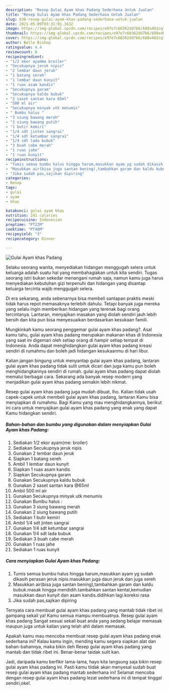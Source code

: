 ```yaml
---
description: "Resep Gulai Ayam khas Padang Sederhana Untuk Jualan"
title: "Resep Gulai Ayam khas Padang Sederhana Untuk Jualan"
slug: 638-resep-gulai-ayam-khas-padang-sederhana-untuk-jualan
date: 2021-05-09T03:31:01.163Z
image: https://img-global.cpcdn.com/recipes/e97e7c68362dd7b6/680x482cq70/gulai-ayam-khas-padang-foto-resep-utama.jpg
thumbnail: https://img-global.cpcdn.com/recipes/e97e7c68362dd7b6/680x482cq70/gulai-ayam-khas-padang-foto-resep-utama.jpg
cover: https://img-global.cpcdn.com/recipes/e97e7c68362dd7b6/680x482cq70/gulai-ayam-khas-padang-foto-resep-utama.jpg
author: Belle Bishop
ratingvalue: 4.4
reviewcount: 8
recipeingredient:
- "1/2 ekor ayamme broiler"
- "Secukupnya jeruk nipis"
- "2 lembar daun jeruk"
- "1 batang sereh"
- "1 lembar daun kunyit"
- "1 ruas asam kandis"
- "Secukupnya garam"
- "Secukupnya kaldu bubuk"
- "2 saset santan kara 65ml"
- "500 ml air"
- "Secukupnya minyak utk menumis"
- " Bumbu halus "
- "3 siung bawang merah"
- "2 siung bawang putih"
- "1 butir kemiri"
- "1/4 sdt jinten sangrai"
- "1/4 sdt ketumbar sangrai"
- "1/4 sdt lada bubuk"
- "3 buah cabe merah"
- "1 ruas jahe"
- "1 ruas kunyit"
recipeinstructions:
- "Tumis semua bumbu halus hingga harum,masukkan ayam yg sudah dikasih perasan jeruk nipis.masukkan juga daun jeruk dan juga sereh"
- "Masukkan air(bisa juga santan bening),tambahkan garam dan kaldu bubuk.masak hingga mendidih.tambahkan santan kental,kemudian masukkan daun kunyit dan asam kandis.didihkan lagi.koreksi rasa"
- "Jika sudah pas,sajikan dipiring"
categories:
- Resep
tags:
- gulai
- ayam
- khas

katakunci: gulai ayam khas 
nutrition: 241 calories
recipecuisine: Indonesian
preptime: "PT22M"
cooktime: "PT48M"
recipeyield: "3"
recipecategory: Dinner

---
```



![Gulai Ayam khas Padang](https://img-global.cpcdn.com/recipes/e97e7c68362dd7b6/680x482cq70/gulai-ayam-khas-padang-foto-resep-utama.jpg)

Selaku seorang wanita, menyediakan hidangan menggugah selera untuk keluarga adalah suatu hal yang membahagiakan untuk kita sendiri. Tugas seorang istri bukan sekedar menangani rumah saja, namun kamu juga harus menyediakan kebutuhan gizi terpenuhi dan hidangan yang disantap keluarga tercinta wajib menggugah selera.

Di era  sekarang, anda sebenarnya bisa membeli santapan praktis meski tidak harus repot memasaknya terlebih dahulu. Tetapi banyak juga mereka yang selalu ingin memberikan hidangan yang terenak bagi orang tercintanya. Lantaran, menyajikan masakan yang diolah sendiri jauh lebih bersih dan kita pun bisa menyesuaikan berdasarkan kesukaan famili. 



Mungkinkah kamu seorang penggemar gulai ayam khas padang?. Asal kamu tahu, gulai ayam khas padang merupakan makanan khas di Indonesia yang saat ini digemari oleh setiap orang di hampir setiap tempat di Indonesia. Anda dapat menghidangkan gulai ayam khas padang kreasi sendiri di rumahmu dan boleh jadi hidangan kesukaanmu di hari libur.

Kalian jangan bingung untuk menyantap gulai ayam khas padang, lantaran gulai ayam khas padang tidak sulit untuk dicari dan juga kamu pun boleh menghidangkannya sendiri di rumah. gulai ayam khas padang dapat diolah memalui berbagai cara. Sekarang ada banyak resep modern yang menjadikan gulai ayam khas padang semakin lebih nikmat.

Resep gulai ayam khas padang juga mudah dibuat, lho. Kalian tidak usah capek-capek untuk membeli gulai ayam khas padang, lantaran Kamu bisa menyiapkan di rumahmu. Bagi Kamu yang mau menghidangkannya, berikut ini cara untuk menyajikan gulai ayam khas padang yang enak yang dapat Kamu hidangkan sendiri.

<!--inarticleads1-->

##### Bahan-bahan dan bumbu yang digunakan dalam menyiapkan Gulai Ayam khas Padang:

1. Sediakan 1/2 ekor ayam(me: broiler)
1. Sediakan Secukupnya jeruk nipis
1. Gunakan 2 lembar daun jeruk
1. Siapkan 1 batang sereh
1. Ambil 1 lembar daun kunyit
1. Siapkan 1 ruas asam kandis
1. Siapkan Secukupnya garam
1. Gunakan Secukupnya kaldu bubuk
1. Gunakan 2 saset santan kara @65ml
1. Ambil 500 ml air
1. Gunakan Secukupnya minyak utk menumis
1. Gunakan  Bumbu halus :
1. Gunakan 3 siung bawang merah
1. Gunakan 2 siung bawang putih
1. Sediakan 1 butir kemiri
1. Ambil 1/4 sdt jinten sangrai
1. Gunakan 1/4 sdt ketumbar sangrai
1. Gunakan 1/4 sdt lada bubuk
1. Sediakan 3 buah cabe merah
1. Gunakan 1 ruas jahe
1. Sediakan 1 ruas kunyit




<!--inarticleads2-->

##### Cara menyiapkan Gulai Ayam khas Padang:

1. Tumis semua bumbu halus hingga harum,masukkan ayam yg sudah dikasih perasan jeruk nipis.masukkan juga daun jeruk dan juga sereh
1. Masukkan air(bisa juga santan bening),tambahkan garam dan kaldu bubuk.masak hingga mendidih.tambahkan santan kental,kemudian masukkan daun kunyit dan asam kandis.didihkan lagi.koreksi rasa
1. Jika sudah pas,sajikan dipiring




Ternyata cara membuat gulai ayam khas padang yang mantab tidak ribet ini gampang sekali ya! Kamu semua mampu membuatnya. Resep gulai ayam khas padang Sangat sesuai sekali buat anda yang sedang belajar memasak maupun juga untuk kalian yang telah ahli dalam memasak.

Apakah kamu mau mencoba membuat resep gulai ayam khas padang enak sederhana ini? Kalau kamu ingin, mending kamu segera siapkan alat dan bahan-bahannya, maka bikin deh Resep gulai ayam khas padang yang mantab dan tidak ribet ini. Benar-benar taidak sulit kan. 

Jadi, daripada kamu berfikir lama-lama, hayo kita langsung saja bikin resep gulai ayam khas padang ini. Pasti kamu tiidak akan menyesal sudah buat resep gulai ayam khas padang mantab sederhana ini! Selamat mencoba dengan resep gulai ayam khas padang lezat sederhana ini di tempat tinggal sendiri,oke!.

